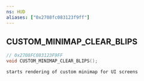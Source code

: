 ```yaml
---
ns: HUD
aliases: ["0x2708fc083123f9ff"]
---
```

## CUSTOM_MINIMAP_CLEAR_BLIPS

```c
// 0x2708FC083123F9FF
void CUSTOM_MINIMAP_CLEAR_BLIPS();
```

```
starts rendering of custom minimap for UI screens
```
